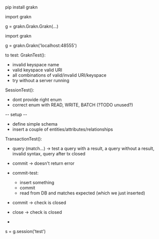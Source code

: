 pip install grakn

import grakn

g = grakn.Grakn.Grakn(...)

import grakn

g = grakn.Grakn('localhost:48555')

to test:
GraknTest():
* invalid keyspace name
* valid keyspace valid URI
* all combinations of valid/invalid URI/keyspace
* try without a server running

SessionTest():
* dont provide right enum
* correct enum with READ, WRITE, BATCH (?TODO unused?)


-- setup --
* define simple schema
* insert a couple of entities/attributes/relationships


TransactionTest():
* query (match...) -> test a query with a result, a query without a result, invalid syntax, query after tx closed

* commit -> doesn't return error
* commit-test:
  * insert something
  * commit
  * read from DB and matches expected (which we just inserted)
* commit -> check is closed

* close -> check is closed

* 


s = g.session('test')


